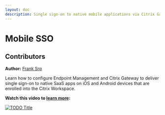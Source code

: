 ```yaml
---
layout: doc
description: Single sign-on to native mobile applications via Citrix Gateway.
---
```

# Mobile SSO

## Contributors

**Author:** [Frank Srp](https://twitter.com/UEMSRP)

Learn how to configure Endpoint Management and Citrix Gateway to deliver single sign-on to native SaaS apps on iOS and Android devices that are enrolled into the Citrix Workspace.

**Watch this video to [learn more](https://www.youtube.com/watch?v=VIwxcDI6t9Y&feature=youtu.be):**

[![TODO Title](/en-us/tech-zone/learn/media/shared_video-placeholder.png)](https://www.youtube.com/watch?v=VIwxcDI6t9Y&feature=youtu.be)
